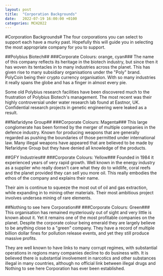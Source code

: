 ```yaml
---
layout: post
title:  "Corporation Backgrounds"
date:   2022-07-19 16:00:00 +0100
categories: MCH2022
---
```


#Corporation Backgrounds#
The four corporations you can select to support each have a murky past.  Hopefully this will guide you in selecting the most appropriate company for you to support.

##Polybius Biotech##
###Corporate Colours: orange, cyan###
The name of this company reflects its heritage in the biotech industry, but since then it has woven its tentacles in to many industries across the planet. This has given rise to many subsidiary organisations under the "Poly" brand.  PolyCoin being their crypto currency organisation.  With so many industries it really spans the globe and has a finger in almost every pie.

Some old Polybius research facilities have been discovered much to the frustration of Polybius Biotech's management.  The most recent was their highly controversial under water research lab found at Eastnor, UK.  Confidential research projects in genetic engineering were leaked as a result.


##Nefaridyne Group##
###Corporate Colours: Magenta###
This large conglomerate has been formed by the merger of multiple companies in the defence industry.  Known for producing weapons that are generally regarded as pushing the boundaries of those permitted under international law.  Many illegal weapons have appeared that are believed to be made by Nefaridyne Group but they have denied all knowledge of the products. 


##GFY Industries##
###Corporate Colours: Yellow###
Founded in 1984 it experienced years of very rapid growth. Well known in the energy industry as a supplier who really doesn't care what they do to wildlife, coral reefs and the planet provided they can sell you more oil.  This really embodies the ethos of the company and explains their name.

Their aim is continue to squeeze the most out of oil and gas extraction, while expanding in to mining other materials.  Their most ambitious project involves undersea mining of rare elements.


##Nothing to see here Corporation##
###Corporate Colours: Green###
This organisation has remained mysteriously out of sight and very little is known about it.  Yet it remains one of the most profitable companies on the planet. Despite the corporate colour being emerald they are largely believe to be anything close to a "green" company.  They have a record of multiple billion dollar fines for pollution release events, and yet they still produce massive profits.

They are well known to have links to many corrupt regimes, with substantial operations in regions many companies decline to do business with.  It is believed there is substantial involvement in narcotics and other substances illegal in many countries, although no official link between illegal drugs and Nothing to see here Corporation has ever been established.

